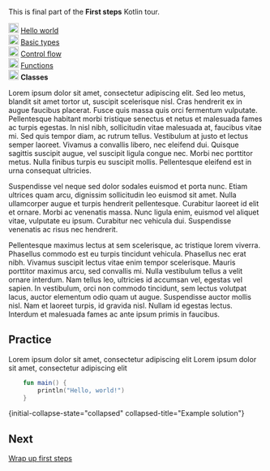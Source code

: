 [//]: # (title: Classes I)

<microformat>
    <p>This is final part of the <strong>First steps</strong> Kotlin tour.</p>
    <p><img src="icon-1-done.svg" width="20" alt="First step"/> <a href="kotlin-tour-hello-world.md">Hello world</a><br/><img src="icon-2-done.svg" width="20" alt="Second step"/> <a href="kotlin-tour-types.md">Basic types</a><br/><img src="icon-3-done.svg" width="20" alt="Third step"/> <a href="kotlin-tour-control-flow.md">Control flow</a><br/><img src="icon-4-done.svg" width="20" alt="Fourth step"/> <a href="kotlin-tour-functions.md">Functions</a><br/><img src="icon-5.svg" width="20" alt="Fifth step"/> <strong>Classes</strong></p>
</microformat>


Lorem ipsum dolor sit amet, consectetur adipiscing elit. Sed leo metus, blandit sit amet tortor ut, suscipit scelerisque nisl. Cras hendrerit ex in augue faucibus placerat. Fusce quis massa quis orci fermentum vulputate. Pellentesque habitant morbi tristique senectus et netus et malesuada fames ac turpis egestas. In nisl nibh, sollicitudin vitae malesuada at, faucibus vitae mi. Sed quis tempor diam, ac rutrum tellus. Vestibulum at justo et lectus semper laoreet. Vivamus a convallis libero, nec eleifend dui. Quisque sagittis suscipit augue, vel suscipit ligula congue nec. Morbi nec porttitor metus. Nulla finibus turpis eu suscipit mollis. Pellentesque eleifend est in urna consequat ultricies.

Suspendisse vel neque sed dolor sodales euismod et porta nunc. Etiam ultrices quam arcu, dignissim sollicitudin leo euismod sit amet. Nulla ullamcorper augue et turpis hendrerit pellentesque. Curabitur laoreet id elit et ornare. Morbi ac venenatis massa. Nunc ligula enim, euismod vel aliquet vitae, vulputate eu ipsum. Curabitur nec vehicula dui. Suspendisse venenatis ac risus nec hendrerit.

Pellentesque maximus lectus at sem scelerisque, ac tristique lorem viverra. Phasellus commodo est eu turpis tincidunt vehicula. Phasellus nec erat nibh. Vivamus suscipit lectus vitae enim tempor scelerisque. Mauris porttitor maximus arcu, sed convallis mi. Nulla vestibulum tellus a velit ornare interdum. Nam tellus leo, ultricies id accumsan vel, egestas vel sapien. In vestibulum, orci non commodo tincidunt, sem lectus volutpat lacus, auctor elementum odio quam ut augue. Suspendisse auctor mollis nisl. Nam et laoreet turpis, id gravida nisl. Nullam id egestas lectus. Interdum et malesuada fames ac ante ipsum primis in faucibus.

## Practice

<deflist collapsible="true">
    <def title="Exercise 1">
        Lorem ipsum dolor sit amet, consectetur adipiscing elit
    </def>
</deflist>

<deflist collapsible="true">
    <def title="Hint">
        Lorem ipsum dolor sit amet, consectetur adipiscing elit
    </def>
</deflist>

```kotlin
    fun main() {
        println("Hello, world!")
    }
```
{initial-collapse-state="collapsed" collapsed-title="Example solution"}

## Next
[Wrap up first steps](kotlin-tour-first-steps-wrap-up.md)
